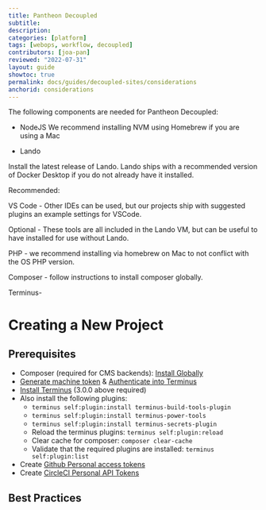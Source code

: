 ```yaml
---
title: Pantheon Decoupled
subtitle: 
description: 
categories: [platform]
tags: [webops, workflow, decoupled]
contributors: [joa-pan]
reviewed: "2022-07-31"
layout: guide
showtoc: true
permalink: docs/guides/decoupled-sites/considerations
anchorid: considerations
---
```


The following components are needed for Pantheon Decoupled: 

* NodeJS
    We recommend installing NVM using Homebrew if you are using a Mac

* Lando

Install the latest release of Lando. Lando ships with a recommended version of Docker Desktop if you do not already have it installed.

Recommended:

VS Code - Other IDEs can be used, but our projects ship with suggested plugins an example settings for VSCode.

Optional - These tools are all included in the Lando VM, but can be useful to have installed for use without Lando.

PHP - we recommend installing via homebrew on Mac to not conflict with the OS PHP version.

Composer - follow instructions to install composer globally.

Terminus- 

# Creating a New Project

## Prerequisites

- Composer (required for CMS backends): [Install Globally](https://getcomposer.org/download/)
- [Generate machine token](https://pantheon.io/docs/machine-tokens#create-a-machine-token) & [Authenticate into Terminus](https://pantheon.io/docs/machine-tokens#authenticate-into-terminus)
- [Install Terminus](https://pantheon.io/docs/terminus/install) (3.0.0 above required)
- Also install the following plugins:
  - `terminus self:plugin:install terminus-build-tools-plugin`
  - `terminus self:plugin:install terminus-power-tools`
  - `terminus self:plugin:install terminus-secrets-plugin`
  - Reload the terminus plugins: `terminus self:plugin:reload`
  - Clear cache for composer: `composer clear-cache`
  - Validate that the required plugins are installed: `terminus self:plugin:list`
- Create [Github Personal access tokens](https://github.com/settings/tokens)
- Create [CircleCI Personal API Tokens](https://app.circleci.com/settings/user/tokens)

## Best Practices

